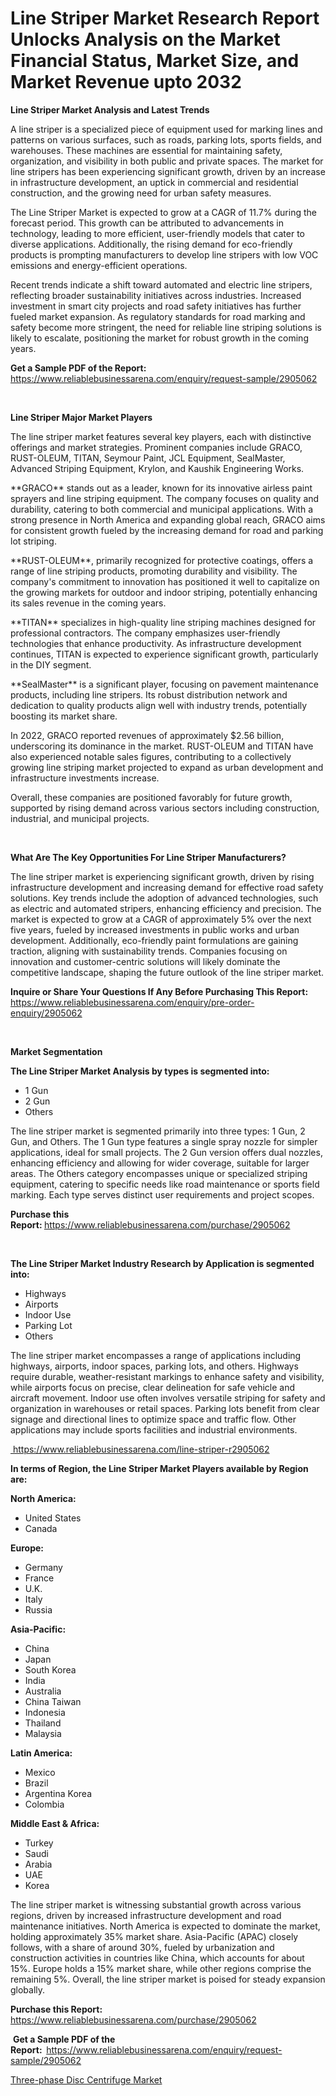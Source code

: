 <p><h1>Line Striper Market Research Report Unlocks Analysis on the Market Financial Status, Market Size, and Market Revenue upto 2032</h1></p><p><strong>Line Striper Market Analysis and Latest Trends</strong></p>
<p><p>A line striper is a specialized piece of equipment used for marking lines and patterns on various surfaces, such as roads, parking lots, sports fields, and warehouses. These machines are essential for maintaining safety, organization, and visibility in both public and private spaces. The market for line stripers has been experiencing significant growth, driven by an increase in infrastructure development, an uptick in commercial and residential construction, and the growing need for urban safety measures.</p><p>The Line Striper Market is expected to grow at a CAGR of 11.7% during the forecast period. This growth can be attributed to advancements in technology, leading to more efficient, user-friendly models that cater to diverse applications. Additionally, the rising demand for eco-friendly products is prompting manufacturers to develop line stripers with low VOC emissions and energy-efficient operations.</p><p>Recent trends indicate a shift toward automated and electric line stripers, reflecting broader sustainability initiatives across industries. Increased investment in smart city projects and road safety initiatives has further fueled market expansion. As regulatory standards for road marking and safety become more stringent, the need for reliable line striping solutions is likely to escalate, positioning the market for robust growth in the coming years.</p></p>
<p><strong>Get a Sample PDF of the Report:&nbsp;</strong> <a href="https://www.reliablebusinessarena.com/enquiry/request-sample/2905062?utm_campaign=2991&utm_medium=2&utm_source=Github&utm_content=ia&utm_term=12032025&utm_id=line-striper">https://www.reliablebusinessarena.com/enquiry/request-sample/2905062</a></p>
<p>&nbsp;</p>
<p><strong>Line Striper Major Market Players</strong></p>
<p><p>The line striper market features several key players, each with distinctive offerings and market strategies. Prominent companies include GRACO, RUST-OLEUM, TITAN, Seymour Paint, JCL Equipment, SealMaster, Advanced Striping Equipment, Krylon, and Kaushik Engineering Works.</p><p>**GRACO** stands out as a leader, known for its innovative airless paint sprayers and line striping equipment. The company focuses on quality and durability, catering to both commercial and municipal applications. With a strong presence in North America and expanding global reach, GRACO aims for consistent growth fueled by the increasing demand for road and parking lot striping.</p><p>**RUST-OLEUM**, primarily recognized for protective coatings, offers a range of line striping products, promoting durability and visibility. The company's commitment to innovation has positioned it well to capitalize on the growing markets for outdoor and indoor striping, potentially enhancing its sales revenue in the coming years.</p><p>**TITAN** specializes in high-quality line striping machines designed for professional contractors. The company emphasizes user-friendly technologies that enhance productivity. As infrastructure development continues, TITAN is expected to experience significant growth, particularly in the DIY segment.</p><p>**SealMaster** is a significant player, focusing on pavement maintenance products, including line stripers. Its robust distribution network and dedication to quality products align well with industry trends, potentially boosting its market share.</p><p>In 2022, GRACO reported revenues of approximately $2.56 billion, underscoring its dominance in the market. RUST-OLEUM and TITAN have also experienced notable sales figures, contributing to a collectively growing line striping market projected to expand as urban development and infrastructure investments increase.</p><p>Overall, these companies are positioned favorably for future growth, supported by rising demand across various sectors including construction, industrial, and municipal projects.</p></p>
<p>&nbsp;</p>
<p><strong>What Are The Key Opportunities For Line Striper Manufacturers?</strong></p>
<p><p>The line striper market is experiencing significant growth, driven by rising infrastructure development and increasing demand for effective road safety solutions. Key trends include the adoption of advanced technologies, such as electric and automated stripers, enhancing efficiency and precision. The market is expected to grow at a CAGR of approximately 5% over the next five years, fueled by increased investments in public works and urban development. Additionally, eco-friendly paint formulations are gaining traction, aligning with sustainability trends. Companies focusing on innovation and customer-centric solutions will likely dominate the competitive landscape, shaping the future outlook of the line striper market.</p></p>
<p><strong>Inquire or Share Your Questions If Any Before Purchasing This Report:</strong> <a href="https://www.reliablebusinessarena.com/enquiry/pre-order-enquiry/2905062?utm_campaign=2991&utm_medium=2&utm_source=Github&utm_content=ia&utm_term=12032025&utm_id=line-striper">https://www.reliablebusinessarena.com/enquiry/pre-order-enquiry/2905062</a></p>
<p>&nbsp;</p>
<p><strong>Market Segmentation</strong></p>
<p><strong>The Line Striper Market Analysis by types is segmented into:</strong></p>
<p><ul><li>1 Gun</li><li>2 Gun</li><li>Others</li></ul></p>
<p><p>The line striper market is segmented primarily into three types: 1 Gun, 2 Gun, and Others. The 1 Gun type features a single spray nozzle for simpler applications, ideal for small projects. The 2 Gun version offers dual nozzles, enhancing efficiency and allowing for wider coverage, suitable for larger areas. The Others category encompasses unique or specialized striping equipment, catering to specific needs like road maintenance or sports field marking. Each type serves distinct user requirements and project scopes.</p></p>
<p><strong>Purchase this Report:&nbsp;</strong><a href="https://www.reliablebusinessarena.com/purchase/2905062?utm_campaign=2991&utm_medium=2&utm_source=Github&utm_content=ia&utm_term=12032025&utm_id=line-striper">https://www.reliablebusinessarena.com/purchase/2905062</a></p>
<p>&nbsp;</p>
<p><strong>The Line Striper Market Industry Research by Application is segmented into:</strong></p>
<p><ul><li>Highways</li><li>Airports</li><li>Indoor Use</li><li>Parking Lot</li><li>Others</li></ul></p>
<p><p>The line striper market encompasses a range of applications including highways, airports, indoor spaces, parking lots, and others. Highways require durable, weather-resistant markings to enhance safety and visibility, while airports focus on precise, clear delineation for safe vehicle and aircraft movement. Indoor use often involves versatile striping for safety and organization in warehouses or retail spaces. Parking lots benefit from clear signage and directional lines to optimize space and traffic flow. Other applications may include sports facilities and industrial environments.</p></p>
<p><a href="https://www.reliablebusinessarena.com/line-striper-r2905062?utm_campaign=2991&utm_medium=2&utm_source=Github&utm_content=ia&utm_term=12032025&utm_id=line-striper">&nbsp;https://www.reliablebusinessarena.com/line-striper-r2905062</a></p>
<p><strong>In terms of Region, the Line Striper Market Players available by Region are:</strong></p>
<p>
    <p> <strong> North America: </strong>
        <ul>
            <li>United States</li>
            <li>Canada</li>
        </ul>
        </p> 
    <p> <strong> Europe: </strong>
        <ul>
            <li>Germany</li>
            <li>France</li>
            <li>U.K.</li>
            <li>Italy</li>
            <li>Russia</li>
        </ul>
        </p> 
    <p> <strong> Asia-Pacific: </strong>
        <ul>
            <li>China</li>
            <li>Japan</li>
            <li>South Korea</li>
            <li>India</li>
            <li>Australia</li>
            <li>China Taiwan</li>
            <li>Indonesia</li>
            <li>Thailand</li>
            <li>Malaysia</li>
        </ul>
        </p> 
    <p> <strong> Latin America: </strong>
        <ul>
            <li>Mexico</li>
            <li>Brazil</li>
            <li>Argentina Korea</li>
            <li>Colombia</li>
        </ul>
        </p> 
    <p> <strong> Middle East & Africa: </strong>
        <ul>
            <li>Turkey</li>
            <li>Saudi</li>
            <li>Arabia</li>
            <li>UAE</li>
            <li>Korea</li>
        </ul>
    </p>
    </p>
<p><p>The line striper market is witnessing substantial growth across various regions, driven by increased infrastructure development and road maintenance initiatives. North America is expected to dominate the market, holding approximately 35% market share. Asia-Pacific (APAC) closely follows, with a share of around 30%, fueled by urbanization and construction activities in countries like China, which accounts for about 15%. Europe holds a 15% market share, while other regions comprise the remaining 5%. Overall, the line striper market is poised for steady expansion globally.</p></p>
<p><strong>Purchase this Report: </strong><a href="https://www.reliablebusinessarena.com/purchase/2905062?utm_campaign=2991&utm_medium=2&utm_source=Github&utm_content=ia&utm_term=12032025&utm_id=line-striper">https://www.reliablebusinessarena.com/purchase/2905062</a></p>
<p>&nbsp;<strong>Get a Sample PDF of the Report:&nbsp;&nbsp;</strong><a href="https://www.reliablebusinessarena.com/enquiry/request-sample/2905062?utm_campaign=2991&utm_medium=2&utm_source=Github&utm_content=ia&utm_term=12032025&utm_id=line-striper">https://www.reliablebusinessarena.com/enquiry/request-sample/2905062</a></p>
<p><strong></strong></p>
<p><p><a href="https://github.com/steegeneat/Market-Research-Report-List-1/blob/main/three-phase-disc-centrifuge-market.md?utm_campaign=2991&utm_medium=2&utm_source=Github&utm_content=ia&utm_term=12032025&utm_id=line-striper">Three-phase Disc Centrifuge Market</a></p></p>
